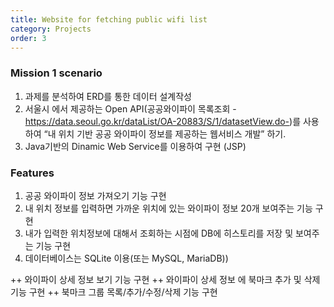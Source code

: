 ```yaml
---
title: Website for fetching public wifi list
category: Projects
order: 3
---
```


### Mission 1 scenario

1. 과제를 분석하여 ERD를 통한 데이터 설계작성
2. 서울시 에서 제공하는 Open API(공공와이파이 목록조회 -https://data.seoul.go.kr/dataList/OA-20883/S/1/datasetView.do-)를 사용하여  “내 위치 기반 공공 와이파이 정보를 제공하는 웹서비스 개발” 하기.
3. Java기반의 Dinamic Web Service를 이용하여 구현 (JSP)

### Features

1. 공공 와이파이 정보 가져오기 기능 구현
2. 내 위치 정보를 입력하면 가까운 위치에 있는 와이파이 정보 20개 보여주는 기능 구현
3. 내가 입력한 위치정보에 대해서 조회하는 시점에 DB에 히스토리를 저장 및 보여주는 기능 구현
4. 데이터베이스는 SQLite 이용(또는 MySQL, MariaDB))

++ 와이파이 상세 정보 보기 기능 구현
++ 와이파이 상세 정보 에 북마크 추가 및 삭제기능 구현
++ 북마크 그룹 목록/추가/수정/삭제 기능 구현

